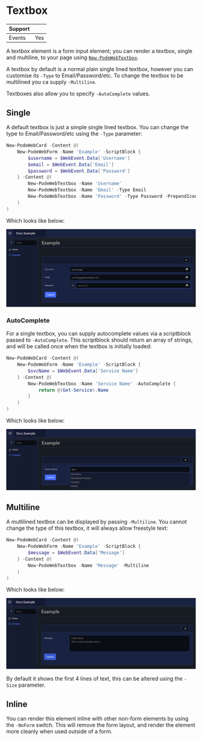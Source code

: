 # Textbox

| Support | |
| ------- |-|
| Events | Yes |

A textbox element is a form input element; you can render a textbox, single and multiline, to your page using [`New-PodeWebTextbox`](../../../Functions/Elements/New-PodeWebTextbox).

A textbox by default is a normal plain single lined textbox, however you can customise its `-Type` to Email/Password/etc. To change the textbox to be multilined you ca supply `-Multiline`.

Textboxes also allow you to specify `-AutoComplete` values.

## Single

A default textbox is just a simple single lined textbox. You can change the type to Email/Password/etc using the `-Type` parameter:

```powershell
New-PodeWebCard -Content @(
    New-PodeWebForm -Name 'Example' -ScriptBlock {
        $username = $WebEvent.Data['Username']
        $email = $WebEvent.Data['Email']
        $password = $WebEvent.Data['Password']
    } -Content @(
        New-PodeWebTextbox -Name 'Username'
        New-PodeWebTextbox -Name 'Email' -Type Email
        New-PodeWebTextbox -Name 'Password' -Type Password -PrependIcon Lock
    )
)
```

Which looks like below:

![textbox_single](../../../images/textbox_single.png)

### AutoComplete

For a single textbox, you can supply autocomplete values via a scriptblock passed to `-AutoComplete`. This scriptblock should return an array of strings, and will be called once when the textbox is initially loaded:

```powershell
New-PodeWebCard -Content @(
    New-PodeWebForm -Name 'Example' -ScriptBlock {
        $svcName = $WebEvent.Data['Service Name']
    } -Content @(
        New-PodeWebTextbox -Name 'Service Name' -AutoComplete {
            return @(Get-Service).Name
        }
    )
)
```

Which looks like below:

![textbox_auto](../../../images/textbox_auto.png)

## Multiline

A mutlilined textbox can be displayed by passing `-Multiline`. You cannot change the type of this textbox, it will always allow freestyle text:

```powershell
New-PodeWebCard -Content @(
    New-PodeWebForm -Name 'Example' -ScriptBlock {
        $message = $WebEvent.Data['Message']
    } -Content @(
        New-PodeWebTextbox -Name 'Message' -Multiline
    )
)
```

Which looks like below:

![textbox_multi](../../../images/textbox_multi.png)

By default it shows the first 4 lines of text, this can be altered using the `-Size` parameter.

## Inline

You can render this element inline with other non-form elements by using the `-NoForm` switch. This will remove the form layout, and render the element more cleanly when used outside of a form.
